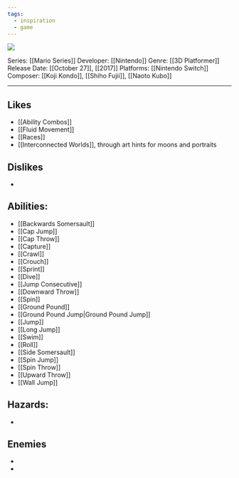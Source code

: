 ```yaml
---
tags:
  - inspiration
  - game
---
```

<img src="https://cdn2.steamgriddb.com/thumb/492271977f11cd1a81292e3aa117fb19.jpg">

Series: [[Mario Series]]
Developer: [[Nintendo]]
Genre: [[3D Platformer]]
Release Date: [[October 27]], [[2017]]
Platforms: [[Nintendo Switch]]
Composer: [[Koji Kondo]], [[Shiho Fujii]], [[Naoto Kubo]]

----


## Likes
* [[Ability Combos]]
* [[Fluid Movement]]
* [[Races]]
* [[Interconnected Worlds]], through art hints for moons and portraits

## Dislikes
* 
  
## Abilities:
* [[Backwards Somersault]]
* [[Cap Jump]]
* [[Cap Throw]]
* [[Capture]]
* [[Crawl]]
* [[Crouch]]
* [[Sprint]]
* [[Dive]]
* [[Jump Consecutive]]
* [[Downward Throw]]
* [[Spin]]
* [[Ground Pound]]
* [[Ground Pound Jump|Ground Pound Jump]]
* [[Jump]]
* [[Long Jump]]
* [[Swim]]
* [[Roll]]
* [[Side Somersault]]
* [[Spin Jump]]
* [[Spin Throw]]
* [[Upward Throw]]
* [[Wall Jump]]

## Hazards:
* 

## Enemies
* 


* 